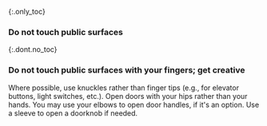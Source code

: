 {:.only_toc}
### Do not touch public surfaces

{:.dont.no_toc}
### Do not touch public surfaces with your fingers; get creative

Where possible, use knuckles rather than finger tips (e.g., for elevator buttons, light switches, etc.). Open doors with your hips rather than your hands. You may use your elbows to open door handles, if it's an option. Use a sleeve to open a doorknob if needed.
